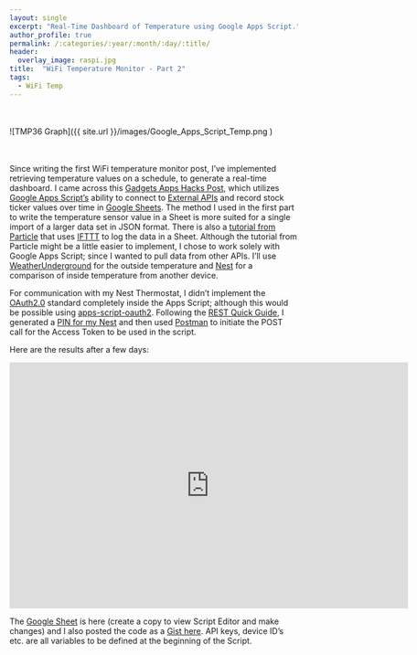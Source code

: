 ```yaml
---
layout: single
excerpt: "Real-Time Dashboard of Temperature using Google Apps Script."
author_profile: true
permalink: /:categories/:year/:month/:day/:title/
header:
  overlay_image: raspi.jpg
title:  "WiFi Temperature Monitor - Part 2"
tags:
  - WiFi Temp
---
```


<br><br>
![TMP36 Graph]({{ site.url }}/images/Google_Apps_Script_Temp.png )     
<br><br>

Since writing the first WiFi temperature monitor post, I’ve implemented retrieving temperature values on a schedule, to generate a real-time dashboard. I came across this [Gadgets Apps Hacks Post], which utilizes [Google Apps Script’s] ability to connect to [External APIs] and record stock ticker values over time in [Google Sheets]. The method I used in the first part to write the temperature sensor value in a Sheet is more suited for a single import of a larger data set in JSON format. There is also a [tutorial from Particle] that uses [IFTTT] to log the data in a Sheet. Although the tutorial from Particle might be a little easier to implement, I chose to work solely with Google Apps Script; since I wanted to pull data from other APIs. I’ll use [WeatherUnderground] for the outside temperature and [Nest] for a comparison of inside temperature from another device.

For communication with my Nest Thermostat, I didn’t implement the [OAuth2.0] standard completely inside the Apps Script; although this would be possible using [apps-script-oauth2]. Following the [REST Quick Guide], I generated a [PIN for my Nest] and then used [Postman] to initiate the POST call for the Access Token to be used in the script.

Here are the results after a few days:

<iframe width="697" height="431" seamless frameborder="0" scrolling="no" src="https://docs.google.com/spreadsheets/d/1ir8ENcChkleHsPGUWlmbGlXQQTnxPHI-o29nMX9jvO8/pubchart?oid=280457042&amp;format=interactive"></iframe>

The [Google Sheet] is here (create a copy to view Script Editor and make changes) and I also posted the code as a [Gist here]. API keys, device ID’s etc. are all variables to be defined at the beginning of the Script.  

[Gadgets Apps Hacks Post]: http://www.gadgetsappshacks.com/2014/01/how-to-record-daily-portfolio-values-in.html
[Google Apps Script’s]: https://developers.google.com/apps-script/
[External APIs]: https://developers.google.com/apps-script/guides/services/external
[Google Sheets]: https://www.google.com/sheets/about/
[tutorial from Particle]: https://docs.particle.io/tutorials/projects/maker-kit/#tutorial-4-temperature-logger
[IFTTT]: https://ifttt.com/
[WeatherUnderground]: https://www.wunderground.com/weather/api/d/docs
[Nest]: https://developers.nest.com/documentation/cloud/get-started

[OAuth2.0]: https://oauth.net/2/
[apps-script-oauth2]: https://github.com/googlesamples/apps-script-oauth2
[REST Quick Guide]: https://developers.nest.com/documentation/cloud/how-to-auth
[PIN for my Nest]: https://developers.nest.com/documentation/cloud/authorization-overview#pin-based-authorization
[Postman]: https://www.getpostman.com/

[Google Sheet]: https://docs.google.com/spreadsheets/d/1ir8ENcChkleHsPGUWlmbGlXQQTnxPHI-o29nMX9jvO8/edit
[Graph is here]: https://docs.google.com/spreadsheets/d/1ir8ENcChkleHsPGUWlmbGlXQQTnxPHI-o29nMX9jvO8/pubchart?oid=280457042&format=interactive
[Gist here]: https://gist.github.com/kylejcarlton/12a85c4a5b375eaff62ee509d76a6720
